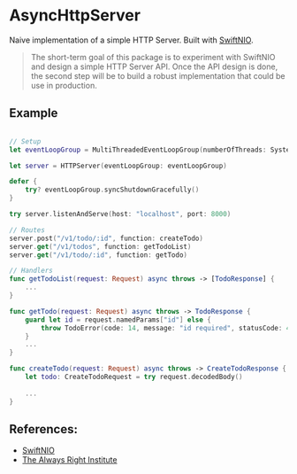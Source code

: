 # AsyncHttpServer

Naive implementation of a simple HTTP Server. Built with [SwiftNIO](https://github.com/apple/swift-nio).

> The short-term goal of this package is to experiment with SwiftNIO and design a simple HTTP Server API. Once the API design is done, the second step will be to build a robust implementation that could be use in production. 

## Example

```swift

// Setup
let eventLoopGroup = MultiThreadedEventLoopGroup(numberOfThreads: System.coreCount)

let server = HTTPServer(eventLoopGroup: eventLoopGroup)

defer {
    try? eventLoopGroup.syncShutdownGracefully()
}

try server.listenAndServe(host: "localhost", port: 8000)

// Routes
server.post("/v1/todo/:id", function: createTodo)
server.get("/v1/todos", function: getTodoList)
server.get("/v1/todo/:id", function: getTodo)

// Handlers
func getTodoList(request: Request) async throws -> [TodoResponse] {
    ...
}

func getTodo(request: Request) async throws -> TodoResponse {
    guard let id = request.namedParams["id"] else {
        throw TodoError(code: 14, message: "id required", statusCode: 400)
    }
    ...
}

func createTodo(request: Request) async throws -> CreateTodoResponse {
    let todo: CreateTodoRequest = try request.decodedBody()
    
    ...
}
```

## References:
- [SwiftNIO](https://github.com/apple/swift-nio)
- [The Always Right Institute](https://www.alwaysrightinstitute.com/microexpress-nio2/)
